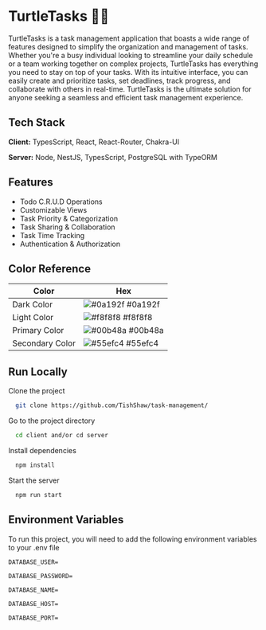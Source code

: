 
# TurtleTasks 🐢✨

TurtleTasks is a task management application that boasts a wide range of features designed to simplify the organization and management of tasks. Whether you're a busy individual looking to streamline your daily schedule or a team working together on complex projects, TurtleTasks has everything you need to stay on top of your tasks. With its intuitive interface, you can easily create and prioritize tasks, set deadlines, track progress, and collaborate with others in real-time. TurtleTasks is the ultimate solution for anyone seeking a seamless and efficient task management experience.

## Tech Stack

**Client:** TypesScript, React, React-Router, Chakra-UI

**Server:** Node, NestJS, TypesScript, PostgreSQL with TypeORM


## Features

- Todo C.R.U.D Operations
- Customizable Views
- Task Priority & Categorization
- Task Sharing & Collaboration
- Task Time Tracking
- Authentication & Authorization

## Color Reference

| Color             | Hex                                                                |
| ----------------- | ------------------------------------------------------------------ |
| Dark Color | ![#0a192f](https://via.placeholder.com/10/0a192f?text=+) #0a192f |
| Light Color | ![#f8f8f8](https://via.placeholder.com/10/f8f8f8?text=+) #f8f8f8 |
| Primary Color | ![#00b48a](https://via.placeholder.com/10/00b48a?text=+) #00b48a |
| Secondary Color | ![#55efc4](https://via.placeholder.com/10/00b48a?text=+) #55efc4 |


## Run Locally

Clone the project

```bash
  git clone https://github.com/TishShaw/task-management/
```

Go to the project directory

```bash
  cd client and/or cd server
```

Install dependencies

```bash
  npm install
```

Start the server

```bash
  npm run start
```


## Environment Variables

To run this project, you will need to add the following environment variables to your .env file 

`DATABASE_USER=`

`DATABASE_PASSWORD=`

`DATABASE_NAME=`

`DATABASE_HOST=`

`DATABASE_PORT=`

